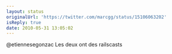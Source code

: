 ```yaml
---
layout: status
originalUrl: 'https://twitter.com/marcgg/status/15106063202'
isReply: true
date: 2010-05-31 13:05:02
---
```


@etiennesegonzac Les deux ont des railscasts
